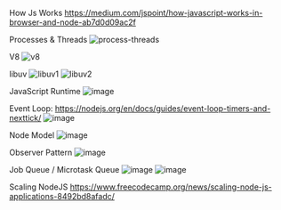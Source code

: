 How Js Works
https://medium.com/jspoint/how-javascript-works-in-browser-and-node-ab7d0d09ac2f


Processes & Threads 
![process-threads](https://user-images.githubusercontent.com/66877/222950275-99c61aba-32b2-420a-96ad-3d570973a877.png)


V8 
![v8](https://user-images.githubusercontent.com/66877/222950678-a1e003c3-713a-400d-a365-11f091dabb08.png)


libuv
![libuv1](https://user-images.githubusercontent.com/66877/222951040-d98e99c5-5e7c-4fa4-a0ba-524d0cc3113c.png)
![libuv2](https://user-images.githubusercontent.com/66877/222951069-3f4d2822-0668-4b34-9734-e7213b799c4d.png)


JavaScript Runtime
![image](https://user-images.githubusercontent.com/66877/223119768-25d6b069-e3fa-4e9a-a934-c802fee03122.png)


Event Loop: https://nodejs.org/en/docs/guides/event-loop-timers-and-nexttick/ 
![image](https://user-images.githubusercontent.com/66877/222959315-fef28ad3-8bdb-44f1-a503-81b9f16faabe.png)


Node Model 
![image](https://user-images.githubusercontent.com/66877/222959695-b7e60f74-e41a-4bce-906d-f200bb423610.png)


Observer Pattern
![image](https://user-images.githubusercontent.com/66877/223073292-aa145f76-1fab-40bf-872b-68b83bb4d9fb.png)


Job Queue / Microtask Queue
![image](https://user-images.githubusercontent.com/66877/223182197-d87a4be6-bd3f-4eca-9c4a-ad4ec695f9f7.png)
![image](https://user-images.githubusercontent.com/66877/223182706-3eb7c957-2f04-46fa-8e25-5478d6198dcb.png)


Scaling NodeJS
https://www.freecodecamp.org/news/scaling-node-js-applications-8492bd8afadc/
